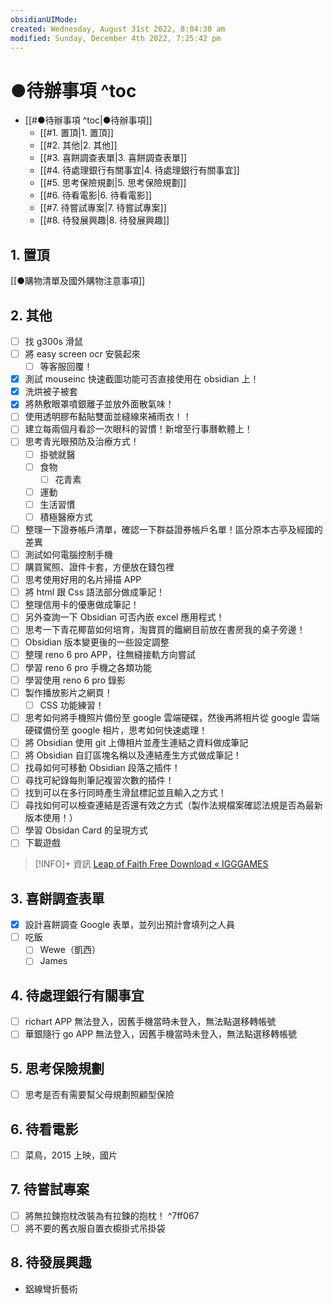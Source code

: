 ```yaml
---
obsidianUIMode: 
created: Wednesday, August 31st 2022, 8:04:30 am
modified: Sunday, December 4th 2022, 7:25:42 pm
---
```


# ●待辦事項 ^toc

- [[#●待辦事項 ^toc|●待辦事項]]
	- [[#1. 置頂|1. 置頂]]
	- [[#2. 其他|2. 其他]]
	- [[#3. 喜餅調查表單|3. 喜餅調查表單]]
	- [[#4. 待處理銀行有關事宜|4. 待處理銀行有關事宜]]
	- [[#5. 思考保險規劃|5. 思考保險規劃]]
	- [[#6. 待看電影|6. 待看電影]]
	- [[#7. 待嘗試專案|7. 待嘗試專案]]
	- [[#8. 待發展興趣|8. 待發展興趣]]

## 1. 置頂
[[●購物清單及國外購物注意事項]]
## 2. 其他
- [ ] 找 g300s 滑鼠
- [ ] 將 easy screen ocr 安裝起來
	- [ ] 等客服回覆！
- [x] 測試 mouseinc 快速截圖功能可否直接使用在 obsidian 上！
- [x] 洗烘被子被套
- [x] 將熱敷眼罩噴銀離子並放外面散氣味！
- [ ] 使用透明膠布黏貼雙面並縫線來補雨衣！！
- [ ] 建立每兩個月看診一次眼科的習慣！新增至行事曆軟體上！
- [ ] 思考青光眼預防及治療方式！
	- [ ] 掛號就醫
	- [ ] 食物
		- [ ] 花青素
	- [ ] 運動
	- [ ] 生活習慣
	- [ ] 積極醫療方式
- [ ] 整理一下證券帳戶清單，確認一下群益證券帳戶名單！區分原本古亭及經國的差異
- [ ] 測試如何電腦控制手機
- [ ] 購買駕照、證件卡套，方便放在錢包裡
- [ ] 思考使用好用的名片掃描 APP
- [ ] 將 html 跟 Css 語法部分做成筆記！
- [ ] 整理信用卡的優惠做成筆記！
- [ ] 另外查詢一下 Obsidian 可否內嵌 excel 應用程式！
- [ ] 思考一下青花椰苗如何培育，淘寶買的鐵網目前放在書房我的桌子旁邊！
- [ ] Obsidian 版本變更後的一些設定調整
- [ ] 整理 reno 6 pro APP，往無縫接軌方向嘗試 
- [ ] 學習 reno 6 pro 手機之各類功能
- [ ] 學習使用 reno 6 pro 錄影
- [ ] 製作播放影片之網頁！
	- [ ] CSS 功能練習！
- [ ] 思考如何將手機照片備份至 google 雲端硬碟，然後再將相片從 google 雲端硬碟備份至 google 相片，思考如何快速處理！
- [ ] 將 Obsidian 使用 git 上傳相片並產生連結之資料做成筆記
- [ ] 將 Obsidian 自訂區塊名稱以及連結產生方式做成筆記！
- [ ] 找尋如何可移動 Obsidian 段落之插件！
- [ ] 尋找可紀錄每則筆記複習次數的插件！
- [ ] 找到可以在多行同時產生滑鼠標記並且輸入之方式！
- [ ] 尋找如何可以檢查連結是否還有效之方式（製作法規檔案確認法規是否為最新版本使用！）
- [ ] 學習 Obsidan Card 的呈現方式
- [ ] 下載遊戲 

 > [!INFO]+ 資訊
> [Leap of Faith Free Download « IGGGAMES](https://igg-games.com/leap-of-faith-free-download.html)

## 3. 喜餅調查表單
- [x] 設計喜餅調查 Google 表單，並列出預計會填列之人員
- [ ] 吃飯
	- [ ] Wewe（凱西）
	- [ ] James

## 4. 待處理銀行有關事宜
- [ ] richart APP 無法登入，因舊手機當時未登入，無法點選移轉帳號
- [ ] 華銀隨行 go APP 無法登入，因舊手機當時未登入，無法點選移轉帳號

## 5. 思考保險規劃
- [ ] 思考是否有需要幫父母規劃照顧型保險


## 6. 待看電影
- [ ] 菜鳥，2015 上映，國片

## 7. 待嘗試專案
- [ ] 將無拉鍊抱枕改裝為有拉鍊的抱枕！ ^7ff067
- [ ] 將不要的舊衣服自置衣櫥掛式吊掛袋

## 8. 待發展興趣
- 鋁線彎折藝術